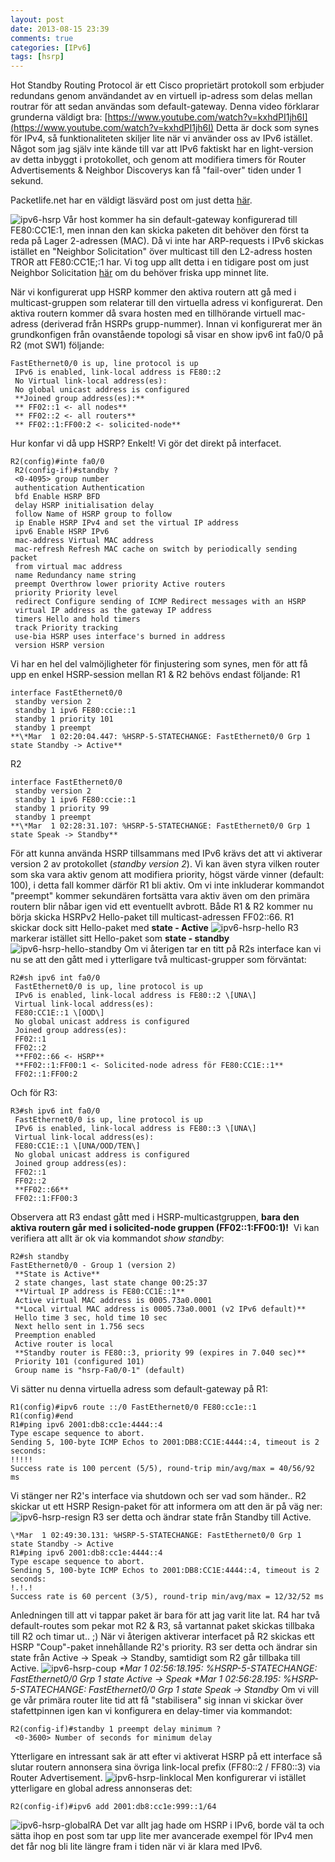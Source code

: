 ```yaml
---
layout: post
date: 2013-08-15 23:39
comments: true
categories: [IPv6]
tags: [hsrp]
---
```

Hot Standby Routing Protocol är ett Cisco proprietärt protokoll som erbjuder redundans genom användandet av en virtuell ip-adress som delas mellan routrar för att sedan användas som default-gateway. Denna video förklarar grunderna väldigt bra: [https://www.youtube.com/watch?v=kxhdPI1jh6I](https://www.youtube.com/watch?v=kxhdPI1jh6I) Detta är dock som synes för IPv4, så funktionaliteten skiljer lite när vi använder oss av IPv6 istället. Något som jag själv inte kände till var att IPv6 faktiskt har en light-version av detta inbyggt i protokollet, och genom att modifiera timers för Router Advertisements & Neighbor Discoverys kan få "fail-over" tiden under 1 sekund. 

Packetlife.net har en väldigt läsvärd post om just detta [här](http://packetlife.net/blog/2011/apr/18/ipv6-neighbor-discovery-high-availability/). 

![ipv6-hsrp](/assets/images/2013/08/ipv6-hsrp.png)
Vår host kommer ha sin default-gateway konfigurerad till FE80:CC1E:1, men innan den kan skicka paketen dit behöver den först ta reda på Lager 2-adressen (MAC). Då vi inte har ARP-requests i IPv6 skickas istället en "Neighbor Solicitation" över multicast till den L2-adress hosten TROR att FE80:CC1E;:1 har. Vi tog upp allt detta i en tidigare post om just Neighbor Solicitation [här](http://roadtoccie.se/2013/08/11/ipv6-link-local-multicast/ "IPv6 – Link-local Multicast") om du behöver friska upp minnet lite. 

När vi konfigurerat upp HSRP kommer den aktiva routern att gå med i multicast-gruppen som relaterar till den virtuella adress vi konfigurerat. Den aktiva routern kommer då svara hosten med en tillhörande virtuell mac-adress (deriverad från HSRPs grupp-nummer). Innan vi konfigurerat mer än grundkonfigen från ovanstående topologi så visar en show ipv6 int fa0/0 på R2 (mot SW1) följande:
```
FastEthernet0/0 is up, line protocol is up
 IPv6 is enabled, link-local address is FE80::2
 No Virtual link-local address(es):
 No global unicast address is configured
 **Joined group address(es):**
 ** FF02::1 <- all nodes**
 ** FF02::2 <- all routers**
 ** FF02::1:FF00:2 <- solicited-node**
```
Hur konfar vi då upp HSRP? Enkelt! Vi gör det direkt på interfacet.
```
R2(config)#inte fa0/0
 R2(config-if)#standby ?
 <0-4095> group number
 authentication Authentication
 bfd Enable HSRP BFD
 delay HSRP initialisation delay
 follow Name of HSRP group to follow
 ip Enable HSRP IPv4 and set the virtual IP address
 ipv6 Enable HSRP IPv6
 mac-address Virtual MAC address
 mac-refresh Refresh MAC cache on switch by periodically sending packet
 from virtual mac address
 name Redundancy name string
 preempt Overthrow lower priority Active routers
 priority Priority level
 redirect Configure sending of ICMP Redirect messages with an HSRP
 virtual IP address as the gateway IP address
 timers Hello and hold timers
 track Priority tracking
 use-bia HSRP uses interface's burned in address
 version HSRP version
```
Vi har en hel del valmöjligheter för finjustering som synes, men för att få upp en enkel HSRP-session mellan R1 & R2 behövs endast följande: R1
```
interface FastEthernet0/0
 standby version 2
 standby 1 ipv6 FE80:ccie::1
 standby 1 priority 101
 standby 1 preempt
**\*Mar  1 02:20:04.447: %HSRP-5-STATECHANGE: FastEthernet0/0 Grp 1 state Standby -> Active**
```
R2
```
interface FastEthernet0/0
 standby version 2
 standby 1 ipv6 FE80:ccie::1
 standby 1 priority 99
 standby 1 preempt
**\*Mar  1 02:28:31.107: %HSRP-5-STATECHANGE: FastEthernet0/0 Grp 1 state Speak -> Standby**
```
För att kunna använda HSRP tillsammans med IPv6 krävs det att vi aktiverar version 2 av protokollet (_standby version 2_). Vi kan även styra vilken router som ska vara aktiv genom att modifiera priority, högst värde vinner (default: 100), i detta fall kommer därför R1 bli aktiv. Om vi inte inkluderar kommandot "preempt" kommer sekundären fortsätta vara aktiv även om den primära routern blir nåbar igen vid ett eventuellt avbrott. Både R1 & R2 kommer nu börja skicka HSRPv2 Hello-paket till multicast-adressen FF02::66. R1 skickar dock sitt Hello-paket med **state - Active** ![ipv6-hsrp-hello](/assets/images/2013/08/ipv6-hsrp-hello.png) R3 markerar istället sitt Hello-paket som **state - standby** ![ipv6-hsrp-hello-standby](/assets/images/2013/08/ipv6-hsrp-hello-standby.png) Om vi återigen tar en titt på R2s interface kan vi nu se att den gått med i ytterligare två multicast-grupper som förväntat:
```
R2#sh ipv6 int fa0/0
 FastEthernet0/0 is up, line protocol is up
 IPv6 is enabled, link-local address is FE80::2 \[UNA\]
 Virtual link-local address(es):
 FE80:CC1E::1 \[OOD\]
 No global unicast address is configured
 Joined group address(es):
 FF02::1
 FF02::2
 **FF02::66 <- HSRP**
 **FF02::1:FF00:1 <- Solicited-node adress för FE80:CC1E::1**
 FF02::1:FF00:2
```
Och för R3:
```
R3#sh ipv6 int fa0/0
 FastEthernet0/0 is up, line protocol is up
 IPv6 is enabled, link-local address is FE80::3 \[UNA\]
 Virtual link-local address(es):
 FE80:CC1E::1 \[UNA/OOD/TEN\]
 No global unicast address is configured
 Joined group address(es):
 FF02::1
 FF02::2
 **FF02::66**
 FF02::1:FF00:3
```
Observera att R3 endast gått med i HSRP-multicastgruppen, **bara** **den aktiva routern går med i solicited-node gruppen (FF02::1:FF00:1)!**  Vi kan verifiera att allt är ok via kommandot _show standby_:
```
R2#sh standby 
FastEthernet0/0 - Group 1 (version 2)
 **State is Active**
 2 state changes, last state change 00:25:37
 **Virtual IP address is FE80:CC1E::1**
 Active virtual MAC address is 0005.73a0.0001
 **Local virtual MAC address is 0005.73a0.0001 (v2 IPv6 default)**
 Hello time 3 sec, hold time 10 sec
 Next hello sent in 1.756 secs
 Preemption enabled
 Active router is local
 **Standby router is FE80::3, priority 99 (expires in 7.040 sec)**
 Priority 101 (configured 101)
 Group name is "hsrp-Fa0/0-1" (default)
```
Vi sätter nu denna virtuella adress som default-gateway på R1:
```
R1(config)#ipv6 route ::/0 FastEthernet0/0 FE80:cc1e::1
R1(config)#end
R1#ping ipv6 2001:db8:cc1e:4444::4
Type escape sequence to abort.
Sending 5, 100-byte ICMP Echos to 2001:DB8:CC1E:4444::4, timeout is 2 seconds:
!!!!!
Success rate is 100 percent (5/5), round-trip min/avg/max = 40/56/92 ms
```
Vi stänger ner R2's interface via shutdown och ser vad som händer.. R2 skickar ut ett HSRP Resign-paket för att informera om att den är på väg ner: ![ipv6-hsrp-resign](/assets/images/2013/08/ipv6-hsrp-resign.png) R3 ser detta och ändrar state från Standby till Active.
```
\*Mar  1 02:49:30.131: %HSRP-5-STATECHANGE: FastEthernet0/0 Grp 1 state Standby -> Active
R1#ping ipv6 2001:db8:cc1e:4444::4
Type escape sequence to abort.
Sending 5, 100-byte ICMP Echos to 2001:DB8:CC1E:4444::4, timeout is 2 seconds:
!.!.!
Success rate is 60 percent (3/5), round-trip min/avg/max = 12/32/52 ms
```
Anledningen till att vi tappar paket är bara för att jag varit lite lat. R4 har två default-routes som pekar mot R2 & R3, så vartannat paket skickas tillbaka till R2 och timar ut.. ;) När vi återigen aktiverar interfacet på R2 skickas ett HSRP "Coup"-paket innehållande R2's priority. R3 ser detta och ändrar sin state från Active -> Speak -> Standby, samtidigt som R2 går tillbaka till Active. ![ipv6-hsrp-coup](/assets/images/2013/08/ipv6-hsrp-coup.png) _\*Mar 1 02:56:18.195: %HSRP-5-STATECHANGE: FastEthernet0/0 Grp 1 state Active -> Speak_ _\*Mar 1 02:56:28.195: %HSRP-5-STATECHANGE: FastEthernet0/0 Grp 1 state Speak -> Standby_ Om vi vill ge vår primära router lite tid att få "stabilisera" sig innan vi skickar över stafettpinnen igen kan vi konfigurera en delay-timer via kommandot:
```
R2(config-if)#standby 1 preempt delay minimum ?
 <0-3600> Number of seconds for minimum delay
```
Ytterligare en intressant sak är att efter vi aktiverat HSRP på ett interface så slutar routern annonsera sina övriga link-local prefix (FF80::2 / FF80::3) via Router Advertisement. ![ipv6-hsrp-linklocal](/assets/images/2013/08/ipv6-hsrp-linklocal.png) Men konfigurerar vi istället ytterligare en global adress annonseras det:
```
R2(config-if)#ipv6 add 2001:db8:cc1e:999::1/64
```
![ipv6-hsrp-globalRA](/assets/images/2013/08/ipv6-hsrp-globalra.png)
Det var allt jag hade om HSRP i IPv6, borde väl ta och sätta ihop en post som tar upp lite mer avancerade exempel för IPv4 men det får nog bli lite längre fram i tiden när vi är klara med IPv6.